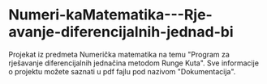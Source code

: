 # Numeri-kaMatematika---Rje-avanje-diferencijalnih-jednad-bi
Projekat iz predmeta Numerička matematika na temu "Program za rješavanje diferencijalnih jednačina metodom Runge Kuta".
Sve informacije o projektu možete saznati u pdf fajlu pod nazivom "Dokumentacija".
